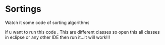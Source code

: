 Sortings
========

Watch it some code of sorting algorithms

  if u want to run this code . This are different classes so open this all classes in eclipse or any other IDE then run it...it will work!!!
